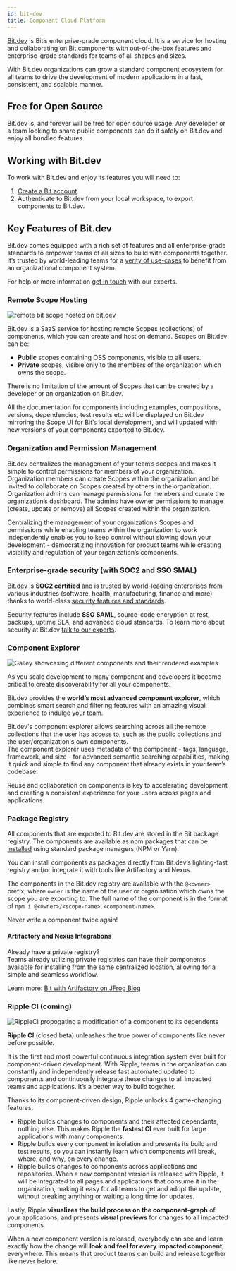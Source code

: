 ```yaml
---
id: bit-dev
title: Component Cloud Platform
---
```


[Bit.dev](https://bit.dev) is Bit’s enterprise-grade component cloud. It is a service for hosting and collaborating on Bit components with out-of-the-box features and enterprise-grade standards for teams of all shapes and sizes.

With Bit.dev organizations can grow a standard component ecosystem for all teams to drive the development of modern applications in a fast, consistent, and scalable manner.  

## Free for Open Source

Bit.dev is, and forever will be free for open source usage. Any developer or a team looking to share public components can do it safely on Bit.dev and enjoy all bundled features.

## Working with Bit.dev

To work with Bit.dev and enjoy its features you will need to:

1. [Create a Bit account](https://bit.dev/signup).
1. Authenticate to Bit.dev from your local workspace, to export components to Bit.dev.

## Key Features of Bit.dev

Bit.dev comes equipped with a rich set of features and all enterprise-grade standards to empower teams of all sizes to build with components together. It’s trusted by world-leading teams for a [verity of use-cases](https://blog.bitsrc.io/4-bit-use-cases-build-like-the-best-teams-1c36560c7c6e) to benefit from an organizational component system.

For help or more information [get in touch](https://bit.dev/support) with our experts.

### Remote Scope Hosting

![remote bit scope hosted on bit.dev](/img/scope-hosting.jpg)

Bit.dev is a SaaS service for hosting remote Scopes (collections) of components, which you can create and host on demand. Scopes on Bit.dev can be:

- **Public** scopes containing OSS components, visible to all users.  
- **Private** scopes, visible only to the members of the organization which owns the scope.

There is no limitation of the amount of Scopes that can be created by a developer or an organization on Bit.dev.

All the documentation for components including examples, compositions, versions, dependencies, test results etc will be displayed on Bit.dev mirroring the Scope UI for Bit’s local development, and will updated with new versions of your components exported to Bit.dev.

### Organization and Permission Management

Bit.dev centralizes the management of your team’s scopes and makes it simple to control permissions for members of your organization. Organization members can create Scopes within the organization and be invited to collaborate on Scopes created by others in the organization.  
Organization admins can manage permissions for members and curate the organization’s dashboard. The admins have owner permissions to manage (create, update or remove) all Scopes created within the organization.

Centralizing the management of your organization’s Scopes and permissions while enabling teams within the organization to work independently enables you to keep control without slowing down your development - democratizing innovation for product teams while creating visibility and regulation of your organization’s components.

### Enterprise-grade security (with SOC2 and SSO SMAL)

Bit.dev is **SOC2 certified** and is trusted by world-leading enterprises from various industries (software, health, manufacturing, finance and more) thanks to world-class [security features and standards](https://bit.dev/resources/security).

Security features include **SSO SAML**, source-code encryption at rest, backups, uptime SLA, and advanced cloud standards. To learn more about security at Bit.dev [talk to our experts](https://bit.dev/contact-sales).

### Component Explorer

![Galley showcasing different components and their rendered examples](https://storage.googleapis.com/bit-docs/component-discovery-bit-react-gif.gif)

As you scale development to many component and developers it become critical to create discoverability for all your components.

Bit.dev provides the **world’s most advanced component explorer**, which combines smart search and filtering features with an amazing visual experience to indulge your team.

Bit.dev's component explorer allows searching across all the remote collections that the user has access to, such as the public collections and the user/organization's own components.  
The component explorer uses metadata of the component - tags, language, framework, and size - for advanced semantic searching capabilities, making it quick and simple to find any component that already exists in your team’s codebase.

Reuse and collaboration on components is key to accelerating development and creating a consistent experience for your users across pages and applications.

### Package Registry

All components that are exported to Bit.dev are stored in the Bit package registry. The components are available as npm packages that can be [installed](/getting-started/installing-components) using standard package managers (NPM or Yarn).

You can install components as packages directly from Bit.dev’s lighting-fast registry and/or integrate it with tools like Artifactory and Nexus.

The components in the Bit.dev registry are available with the `@<owner>` prefix, where `owner` is the name of the user or organisation which owns the scope you are exporting to. The full name of the component is in the format of `npm i @<owner>/<scope-name>.<component-name>`.

Never write a component twice again!

#### Artifactory and Nexus Integrations

Already have a private registry?  
Teams already utilizing private registries can have their components available for installing from the same centralized location, allowing for a simple and seamless workflow.

Learn more: [Bit with Artifactory on JFrog Blog](https://jfrog.com/blog/artifactory-your-npm-registry-for-bit/#:~:text=Artifactory%20ensures%20component%20availability&text=Bit%20enables%20developers%20to%20isolate,from%20other%20projects%20using%20NPM.)

### Ripple CI (coming)

![RippleCI propogating a modification of a component to its dependents](/img/ripple.png)

**Ripple CI** (closed beta) unleashes the true power of components like never before possible.  

It is the first and most powerful continuous integration system ever built for component-driven development. With Ripple, teams in the organization can constantly and independently release fast automated updated to components and continuously integrate these changes to all impacted teams and applications. It’s a better way to build together.

Thanks to its component-driven design, Ripple unlocks 4 game-changing features:

- Ripple builds changes to components and their affected dependants, nothing else. This makes Ripple the **fastest CI** ever built for large applications with many components.
- Ripple builds every component in isolation and presents its build and test results, so you can instantly learn which components will break, where, and why, on every change.
- Ripple builds changes to components across applications and repositories. When a new component version is released with Ripple, it will be integrated to all pages and applications that consume it in the organization, making it easy for all teams to get and adopt the update, without breaking anything or waiting a long time for updates.  

Lastly, Ripple **visualizes the build process on the component-graph** of your applications, and presents **visual previews** for changes to all impacted components.  

When a new component version is released, everybody can see and learn exactly how the change will **look and feel for every impacted component**, everywhere. This means that product teams can build and release together like never before.
